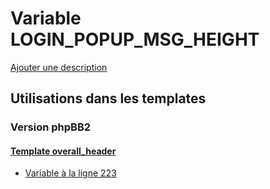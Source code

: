 # Variable LOGIN_POPUP_MSG_HEIGHT
[Ajouter une description](https://fa-tvars.appspot.com/var/LOGIN_POPUP_MSG_HEIGHT)

## Utilisations dans les templates

### Version phpBB2

#### [Template overall_header](subsilver/overall_header.md#readme)
* [Variable &agrave; la ligne 223](../subsilver/overall_header.tpl#L223)